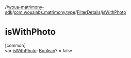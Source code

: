 //[woua-matrimony-sdk](../../../index.md)/[com.woualabs.matrimony.type](../index.md)/[FilterDetails](index.md)/[isWithPhoto](is-with-photo.md)

# isWithPhoto

[common]\
var [isWithPhoto](is-with-photo.md): [Boolean](https://kotlinlang.org/api/latest/jvm/stdlib/kotlin/-boolean/index.html)? = false
